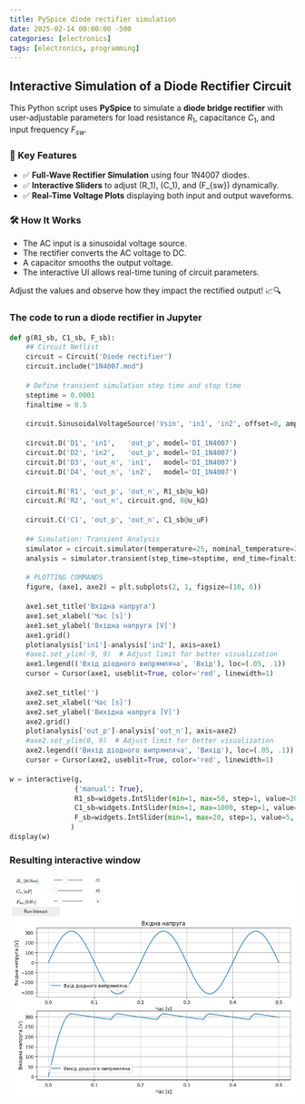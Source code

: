 ```yaml
---
title: PySpice diode rectifier simulation
date: 2025-02-14 00:00:00 -500
categories: [electronics]
tags: [electronics, programming]
---
```


## Interactive Simulation of a Diode Rectifier Circuit

This Python script uses **PySpice** to simulate a **diode bridge rectifier** with user-adjustable parameters for load resistance $R_1$, capacitance $C_1$, and input frequency $F_{sw}$.

### 🔹 Key Features
- ✅ **Full-Wave Rectifier Simulation** using four 1N4007 diodes.
- ✅ **Interactive Sliders** to adjust \(R_1\), \(C_1\), and \(F_{sw}\) dynamically.
- ✅ **Real-Time Voltage Plots** displaying both input and output waveforms.

### 🛠 How It Works
- The AC input is a sinusoidal voltage source.
- The rectifier converts the AC voltage to DC.
- A capacitor smooths the output voltage.
- The interactive UI allows real-time tuning of circuit parameters.

Adjust the values and observe how they impact the rectified output! 📈🔍


### The code to run a diode rectifier in Jupyter


```python
def g(R1_sb, C1_sb, F_sb):
    ## Circuit Netlist
    circuit = Circuit('Diode rectifier')
    circuit.include("1N4007.mod")

    # Define transient simulation step time and stop time
    steptime = 0.0001
    finaltime = 0.5

    circuit.SinusoidalVoltageSource('Vsin', 'in1', 'in2', offset=0, amplitude=315, frequency=F_sb)

    circuit.D('D1', 'in1',   'out_p', model='DI_1N4007')
    circuit.D('D2', 'in2',   'out_p', model='DI_1N4007')
    circuit.D('D3', 'out_n', 'in1',   model='DI_1N4007')
    circuit.D('D4', 'out_n', 'in2',   model='DI_1N4007')

    circuit.R('R1', 'out_p', 'out_n', R1_sb@u_kΩ)
    circuit.R('R2', 'out_n', circuit.gnd, 0@u_kΩ)

    circuit.C('C1', 'out_p', 'out_n', C1_sb@u_uF)

    ## Simulation: Transient Analysis
    simulator = circuit.simulator(temperature=25, nominal_temperature=25)
    analysis = simulator.transient(step_time=steptime, end_time=finaltime)

    # PLOTTING COMMANDS
    figure, (axe1, axe2) = plt.subplots(2, 1, figsize=(10, 6))

    axe1.set_title('Вхідна напруга')
    axe1.set_xlabel('Час [s]')
    axe1.set_ylabel('Вхідна напруга [V]')
    axe1.grid()
    plot(analysis['in1']-analysis['in2'], axis=axe1)
    #axe1.set_ylim(-9, 9)  # Adjust limit for better visualization
    axe1.legend(('Вхід діодного випрямляча', 'Вхід'), loc=(.05, .1))
    cursor = Cursor(axe1, useblit=True, color='red', linewidth=1)

    axe2.set_title('')
    axe2.set_xlabel('Час [s]')
    axe2.set_ylabel('Вихідна напруга [V]')
    axe2.grid()
    plot(analysis['out_p']-analysis['out_n'], axis=axe2)
    #axe2.set_ylim(0, 9)  # Adjust limit for better visualization
    axe2.legend(('Вихід діодного випрямляча', 'Вихід'), loc=(.05, .1))
    cursor = Cursor(axe2, useblit=True, color='red', linewidth=1)

w = interactive(g,
                {'manual': True},
                R1_sb=widgets.IntSlider(min=1, max=50, step=1, value=20, description ='$R_{1}, [kOhm]$'),
                C1_sb=widgets.IntSlider(min=1, max=1000, step=1, value=45, description ='$C_{1}, [nF]$'),
                F_sb=widgets.IntSlider(min=1, max=20, step=1, value=5, description ='$F_{sw}, [kHz]$')
               )
display(w)
```

### Resulting interactive window

![alt text](assets/images/2025-02-14-PySpice_DiodeRectifier.png)
